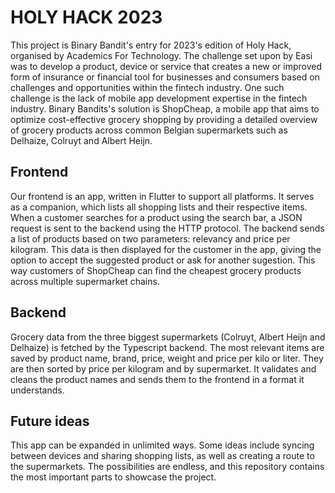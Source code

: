 # HOLY HACK 2023

This project is Binary Bandit's entry for 2023's edition of Holy Hack, organised by Academics For Technology. 
The challenge set upon by Easi was to develop a product, device or service that creates a new or improved form of insurance or financial tool for businesses and consumers based on challenges and opportunities within the fintech industry. 
One such challenge is the lack of mobile app development expertise in the fintech industry.
Binary Bandits's solution is ShopCheap, a mobile app that aims to optimize cost-effective grocery shopping by providing a detailed overview of grocery products across common Belgian supermarkets such as Delhaize, Colruyt and Albert Heijn. 

## Frontend

Our frontend is an app, written in Flutter to support all platforms. It serves as a companion, which lists all shopping lists and their respective items.
When a customer searches for a product using the search bar, a JSON request is sent to the backend using the HTTP protocol. The backend sends a list of products based on two parameters: relevancy and price per kilogram. 
This data is then displayed for the customer in the app, giving the option to accept the suggested product or ask for another sugestion. This way customers of ShopCheap can find the cheapest grocery products across multiple supermarket chains.

## Backend 

Grocery data from the three biggest supermarkets (Colruyt, Albert Heijn and Delhaize) is fetched by the Typescript backend.
The most relevant items are saved by product name, brand, price, weight and price per kilo or liter. They are then sorted by price per kilogram and by supermarket. 
It validates and cleans the product names and sends them to the frontend in a format it understands.

## Future ideas

This app can be expanded in unlimited ways. Some ideas include syncing between devices and sharing shopping lists, as well as
creating a route to the supermarkets. The possibilities are endless, and this repository contains the most important parts to showcase the project.



